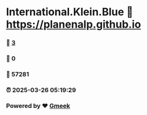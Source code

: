 # International.Klein.Blue :link: https://planenalp.github.io 
### :page_facing_up: [3](https://planenalp.github.io/tag.html) 
### :speech_balloon: 0 
### :hibiscus: 57281 
### :alarm_clock: 2025-03-26 05:19:29 
### Powered by :heart: [Gmeek](https://github.com/Meekdai/Gmeek)
